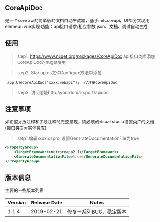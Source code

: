 
## CoreApiDoc

  是一个core api的简单版的文档自动生成器，基于netcoreapi，UI部分实现用elemeui+vue实现
  功能：api接口请求/相应参数 json、文档、调试自动生成
  
  
## 使用
 > step1. https://www.nuget.org/packages/CoreApiDoc api接口类库添加CoreApiDoc的nuget引用
 
 > step2. Startup.cs文件Configure方法中添加 
 ```
  app.UseCoreApiDoc("xxxx.webapi");  //注册CoreApiDoc
 ```
 > step3. 访问地址http://yourdomain:port/apidoc
 
## 注意事项
 如希望方法注释和字段注释的完整呈现，请必须的visual studio设置类库的文档(接口类库or实体类库)
 > setp1.编辑xxxx.csproj 设置GenerateDocumentationFile为true
```xml
<PropertyGroup>
    <TargetFramework>netcoreapp2.1</TargetFramework>
    <GenerateDocumentationFile>true</GenerateDocumentationFile>
</PropertyGroup>
```

## 版本信息
主要的一些版本列表

Version | Release Date | Notes
-------- | ------------  | -----
1.1.4 | 2019-02-21 |  修复一系列BUG，稳定版本
